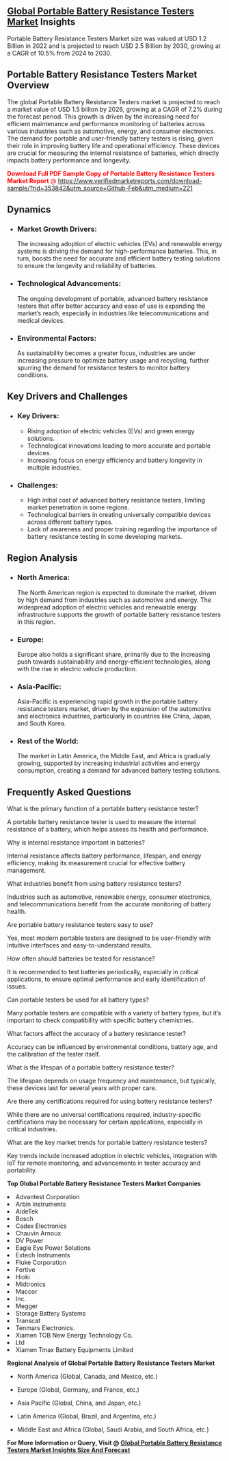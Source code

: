 <h2><a href="https://www.verifiedmarketreports.com/download-sample/?rid=353842&amp;utm_source=Github&amp;utm_medium=221" target="_blank">Global Portable Battery Resistance Testers Market</a> Insights</h2><p>Portable Battery Resistance Testers Market size was valued at USD 1.2 Billion in 2022 and is projected to reach USD 2.5 Billion by 2030, growing at a CAGR of 10.5% from 2024 to 2030.</p><p> <h2>Portable Battery Resistance Testers Market Overview</h2> <p>The global Portable Battery Resistance Testers market is projected to reach a market value of USD 1.5 billion by 2026, growing at a CAGR of 7.2% during the forecast period. This growth is driven by the increasing need for efficient maintenance and performance monitoring of batteries across various industries such as automotive, energy, and consumer electronics. The demand for portable and user-friendly battery testers is rising, given their role in improving battery life and operational efficiency. These devices are crucial for measuring the internal resistance of batteries, which directly impacts battery performance and longevity.</p> <p><p><span class=""><span style="color: #ff0000;"><strong>Download Full PDF Sample Copy of Portable Battery Resistance Testers Market Report</strong> @ </span><a href="https://www.verifiedmarketreports.com/download-sample/?rid=353842&amp;utm_source=Github-Feb&amp;utm_medium=221" target="_blank">https://www.verifiedmarketreports.com/download-sample/?rid=353842&amp;utm_source=Github-Feb&amp;utm_medium=221</a></span></p></p> <h2>Dynamics</h2> <ul> <li><h3>Market Growth Drivers:</h3> The increasing adoption of electric vehicles (EVs) and renewable energy systems is driving the demand for high-performance batteries. This, in turn, boosts the need for accurate and efficient battery testing solutions to ensure the longevity and reliability of batteries.</li> <li><h3>Technological Advancements:</h3> The ongoing development of portable, advanced battery resistance testers that offer better accuracy and ease of use is expanding the market’s reach, especially in industries like telecommunications and medical devices.</li> <li><h3>Environmental Factors:</h3> As sustainability becomes a greater focus, industries are under increasing pressure to optimize battery usage and recycling, further spurring the demand for resistance testers to monitor battery conditions.</li> </ul> <h2>Key Drivers and Challenges</h2> <ul> <li><h3>Key Drivers:</h3> <ul> <li>Rising adoption of electric vehicles (EVs) and green energy solutions.</li> <li>Technological innovations leading to more accurate and portable devices.</li> <li>Increasing focus on energy efficiency and battery longevity in multiple industries.</li> </ul> </li> <li><h3>Challenges:</h3> <ul> <li>High initial cost of advanced battery resistance testers, limiting market penetration in some regions.</li> <li>Technological barriers in creating universally compatible devices across different battery types.</li> <li>Lack of awareness and proper training regarding the importance of battery resistance testing in some developing markets.</li> </ul> </li> </ul> <h2>Region Analysis</h2> <ul> <li><h3>North America:</h3> The North American region is expected to dominate the market, driven by high demand from industries such as automotive and energy. The widespread adoption of electric vehicles and renewable energy infrastructure supports the growth of portable battery resistance testers in this region.</li> <li><h3>Europe:</h3> Europe also holds a significant share, primarily due to the increasing push towards sustainability and energy-efficient technologies, along with the rise in electric vehicle production.</li> <li><h3>Asia-Pacific:</h3> Asia-Pacific is experiencing rapid growth in the portable battery resistance testers market, driven by the expansion of the automotive and electronics industries, particularly in countries like China, Japan, and South Korea.</li> <li><h3>Rest of the World:</h3> The market in Latin America, the Middle East, and Africa is gradually growing, supported by increasing industrial activities and energy consumption, creating a demand for advanced battery testing solutions.</li> </ul> <h2>Frequently Asked Questions</h2> <p>What is the primary function of a portable battery resistance tester?</p> <p>A portable battery resistance tester is used to measure the internal resistance of a battery, which helps assess its health and performance.</p> <p>Why is internal resistance important in batteries?</p> <p>Internal resistance affects battery performance, lifespan, and energy efficiency, making its measurement crucial for effective battery management.</p> <p>What industries benefit from using battery resistance testers?</p> <p>Industries such as automotive, renewable energy, consumer electronics, and telecommunications benefit from the accurate monitoring of battery health.</p> <p>Are portable battery resistance testers easy to use?</p> <p>Yes, most modern portable testers are designed to be user-friendly with intuitive interfaces and easy-to-understand results.</p> <p>How often should batteries be tested for resistance?</p> <p>It is recommended to test batteries periodically, especially in critical applications, to ensure optimal performance and early identification of issues.</p> <p>Can portable testers be used for all battery types?</p> <p>Many portable testers are compatible with a variety of battery types, but it’s important to check compatibility with specific battery chemistries.</p> <p>What factors affect the accuracy of a battery resistance tester?</p> <p>Accuracy can be influenced by environmental conditions, battery age, and the calibration of the tester itself.</p> <p>What is the lifespan of a portable battery resistance tester?</p> <p>The lifespan depends on usage frequency and maintenance, but typically, these devices last for several years with proper care.</p> <p>Are there any certifications required for using battery resistance testers?</p> <p>While there are no universal certifications required, industry-specific certifications may be necessary for certain applications, especially in critical industries.</p> <p>What are the key market trends for portable battery resistance testers?</p> <p>Key trends include increased adoption in electric vehicles, integration with IoT for remote monitoring, and advancements in tester accuracy and portability.</p> </p><p><strong>Top Global Portable Battery Resistance Testers Market Companies</strong></p><div data-test-id=""><p><li>Advantest Corporation</li><li> Arbin Instruments</li><li> AideTek</li><li> Bosch</li><li> Cadex Electronics</li><li> Chauvin Arnoux</li><li> DV Power</li><li> Eagle Eye Power Solutions</li><li> Extech Instruments</li><li> Fluke Corporation</li><li> Fortive</li><li> Hioki</li><li> Midtronics</li><li> Maccor</li><li> Inc.</li><li> Megger</li><li> Storage Battery Systems</li><li> Transcat</li><li> Tenmars Electronics.</li><li> Xiamen TOB New Energy Technology Co.</li><li> Ltd</li><li> Xiamen Tmax Battery Equipments Limited</li></p><div><strong>Regional Analysis of&nbsp;Global Portable Battery Resistance Testers Market</strong></div><ul><li dir="ltr"><p dir="ltr">North America&nbsp;(Global, Canada, and Mexico, etc.)</p></li><li dir="ltr"><p dir="ltr">Europe (Global, Germany, and France, etc.)</p></li><li dir="ltr"><p dir="ltr">Asia Pacific&nbsp;(Global, China, and Japan, etc.)</p></li><li dir="ltr"><p dir="ltr">Latin America&nbsp;(Global, Brazil, and Argentina, etc.)</p></li><li dir="ltr">Middle East and Africa&nbsp;(Global, Saudi Arabia, and South Africa, etc.)</li></ul><p><strong>For More Information or Query, Visit @&nbsp;</strong><strong><a href="https://www.verifiedmarketreports.com/product/portable-battery-resistance-testers-market/?utm_source=Github&amp;utm_medium=221" target="_blank">Global Portable Battery Resistance Testers Market Insights Size And Forecast</a></strong></p></div>
